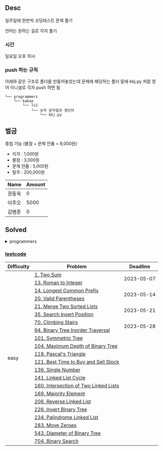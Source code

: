 ## Desc
일주일에 한번씩 코딩테스트 문제 풀기 <br>

언어는 원하는 걸로 각자 풀기

### 시간
일요일 오후 10시

### push 하는 규칙
아래와 같은 구조로 폴더를 만들어놓았는데 문제에 해당하는 폴더 밑에 kbj.py 처럼 영어 이니셜로 각자 push 하면 됨

```text
└── programmers
    └── kakao
        └── lv1
            └── 숫자 문자열과 영단어
                └── kbj.py
```

## 벌금
중첩 가능 (불참 + 문제 안품 = 8,000원)
- 지각 : 1,000원
- 불참 : 3,000원
- 문제 안품 : 5,000원
- 탈주 : 200,000원

| Name   | Amount |
| ------ |--------|
| 권동욱 | 0      |
| 이주오 | 5000   |
| 김병준 | 0      |


## Solved


<details>
<summary>programmers</summary>

### [programmers/kakao](https://school.programmers.co.kr/learn/challenges?order=acceptance_desc&page=1&languages=python3&partIds=37527%2C31236%2C25448%2C20069%2C17214%2C12286%2C9317%2C22586%2C18498%2C17931)

<table>
    <thead>
        <tr>
            <th>Difficulty</th>
            <th>Problem</th>
            <th>Deadline</th>
        </tr>
    </thead>
    <tbody>
        <tr>
            <td rowspan="10">lv1</td>
            <td><a href="https://school.programmers.co.kr/learn/courses/30/lessons/81301">숫자 문자열과 영단어</a></td>
            <td>2023-01-08</td>
        </tr>
        <tr>
            <td><a href="https://school.programmers.co.kr/learn/courses/30/lessons/17681">[1차] 비밀지도</a></td>
            <td rowspan="3">2023-01-15</td>
        </tr>
        <tr>
            <td><a href="https://school.programmers.co.kr/learn/courses/30/lessons/42889">실패율</a></td>
        </tr>
        <tr>
            <td><a href="https://school.programmers.co.kr/learn/courses/30/lessons/17682">[1차] 다트 게임</a></td>
        </tr>
        <tr>
            <td><a href="https://school.programmers.co.kr/learn/courses/30/lessons/67256">키패드 누르기</a></td>
            <td rowspan="3">2023-01-29</td>
        </tr>
        <tr>
            <td><a href="https://school.programmers.co.kr/learn/courses/30/lessons/64061">크레인 인형뽑기 게임</a></td>
        </tr>
        <tr>
            <td><a href="https://school.programmers.co.kr/learn/courses/30/lessons/72410">신규 아이디 추천</a></td>
        </tr>
        <tr>
            <td><a href="https://school.programmers.co.kr/learn/courses/30/lessons/118666">성격 유형 검사하기</a></td>
            <td rowspan="3">2023-02-05</td>
        </tr>
        <tr>
            <td><a href="https://school.programmers.co.kr/learn/courses/30/lessons/92334">신고 결과 받기</a></td>
        </tr>
        <tr>
            <td><a href="https://school.programmers.co.kr/learn/courses/30/lessons/150370">개인정보 수집 유효기간</a></td>
        </tr>
        <tr>
            <td rowspan="22">lv2</td>
            <td><a href="https://school.programmers.co.kr/learn/courses/30/lessons/17680">[1차] 캐시</a></td>
            <td rowspan="2">2023-02-12</td>
        </tr>
        <tr>
            <td><a href="https://school.programmers.co.kr/learn/courses/30/lessons/64065">튜플</a></td>
        </tr>
        <tr>
            <td><a href="https://school.programmers.co.kr/learn/courses/30/lessons/17677">[1차] 뉴스 클러스터링</a></td>
            <td rowspan="2">2023-02-19</td>
        </tr>
        <tr>
            <td><a href="https://school.programmers.co.kr/learn/courses/30/lessons/92335">k진수에서 소수 개수 구하기</a></td>
        </tr>
        <tr>
            <td><a href="https://school.programmers.co.kr/learn/courses/30/lessons/17684">[3차] 압축</a></td>
            <td rowspan="2">2023-02-26</td>
        </tr>
        <tr>
            <td><a href="https://school.programmers.co.kr/learn/courses/30/lessons/17687">[3차] n진수 게임</a></td>
        </tr>
        <tr>
            <td><a href="https://school.programmers.co.kr/learn/courses/30/lessons/92341">주차 요금 계산</a></td>
            <td rowspan="2">2023-03-05</td>
        </tr>
        <tr>
            <td><a href="https://school.programmers.co.kr/learn/courses/30/lessons/42888">오픈채팅방</a></td>
        </tr>
        <tr>
            <td><a href="https://school.programmers.co.kr/learn/courses/30/lessons/17686">[3차] 파일명 정렬</a></td>
            <td rowspan="2">2023-03-12</td>
        </tr>
        <tr>
            <td><a href="https://school.programmers.co.kr/learn/courses/30/lessons/17679">[1차] 프렌즈4블록</a></td>
        </tr>
        <tr>
            <td><a href="https://school.programmers.co.kr/learn/courses/30/lessons/72411">메뉴 리뉴얼</a></td>
            <td rowspan="2">2023-03-19</td>
        </tr>
        <tr>
            <td><a href="https://school.programmers.co.kr/learn/courses/30/lessons/60058">괄호 변환</a></td>
        </tr>
        <tr>
            <td><a href="https://school.programmers.co.kr/learn/courses/30/lessons/118667">두 큐 합 같게 만들기</a></td>
            <td rowspan="2">2023-03-26</td>
        </tr>
        <tr>
            <td><a href="https://school.programmers.co.kr/learn/courses/30/lessons/17683">[3차] 방금그곡</a></td>
        </tr>
        <tr>
            <td><a href="https://school.programmers.co.kr/learn/courses/30/lessons/67257">수식 최대화</a></td>
            <td rowspan="2">2023-04-09</td>
        </tr>
        <tr>
            <td><a href="https://school.programmers.co.kr/learn/courses/30/lessons/81302">거리두기 확인하기</a></td>
        </tr>
        <tr>
            <td><a href="https://school.programmers.co.kr/learn/courses/30/lessons/60057">문자열 압축</a></td>
            <td rowspan="2">2023-04-16</td>
        </tr>
        <tr>
            <td><a href="https://school.programmers.co.kr/learn/courses/30/lessons/42890">후보키</a></td>
        </tr>
        <tr>
            <td><a href="https://school.programmers.co.kr/learn/courses/30/lessons/72412">순위 검색</a></td>
            <td rowspan="2">2023-04-23</td>
        </tr>
        <tr>
            <td><a href="https://school.programmers.co.kr/learn/courses/30/lessons/92342">양궁대회</a></td>
        </tr>
        <tr>
            <td><a href="https://school.programmers.co.kr/learn/courses/30/lessons/150368">이모티콘 할인행사</a></td>
            <td rowspan="2">2023-04-30</td>
        </tr>
        <tr>
            <td><a href="https://school.programmers.co.kr/learn/courses/30/lessons/150369">택배 배달과 수거하기</a></td>
        </tr>
    </tbody>
</table>

</details>

### [leetcode](https://leetcode.com/problemset/all/?listId=79h8rn6&page=1&difficulty=EASY)

<table>
    <thead>
        <tr>
            <th>Difficulty</th>
            <th>Problem</th>
            <th>Deadline</th>
        </tr>
    </thead>
    <tbody>
        <tr>
            <td rowspan="22">easy</td>
            <td><a href="https://leetcode.com/problems/two-sum/">1. Two Sum</a></td>
            <td rowspan="2">2023-05-07</td>
        </tr>
        <tr>
            <td><a href="https://leetcode.com/problems/roman-to-integer/">13. Roman to Integer</a></td>
        </tr>
        <tr>
            <td><a href="https://leetcode.com/problems/longest-common-prefix/">14. Longest Common Prefix</a></td>
            <td rowspan="2">2023-05-14</td>
        </tr>
        <tr>
            <td><a href="https://leetcode.com/problems/valid-parentheses/">20. Valid Parentheses</a></td>
        </tr>
        <tr>
            <td><a href="https://leetcode.com/problems/merge-two-sorted-lists/">21. Merge Two Sorted Lists</a></td>
            <td rowspan="2">2023-05-21</td>
        </tr>
        <tr>
            <td><a href="https://leetcode.com/problems/search-insert-position/">35. Search Insert Position</a></td>
        </tr>
        <tr>
            <td><a href="https://leetcode.com/problems/climbing-stairs/">70. Climbing Stairs</a></td>
            <td rowspan="2">2023-05-28</td>
        </tr>
        <tr>
            <td><a href="https://leetcode.com/problems/binary-tree-inorder-traversal/">94. Binary Tree Inorder Traversal</a></td>
        </tr>
        <tr>
            <td><a href="https://leetcode.com/problems/symmetric-tree/">101. Symmetric Tree</a></td>
            <td rowspan="2"></td>
        </tr>
        <tr>
            <td><a href="https://leetcode.com/problems/maximum-depth-of-binary-tree/">104. Maximum Depth of Binary Tree</a></td>
        </tr>
        <tr>
            <td><a href="https://leetcode.com/problems/pascals-triangle/">118. Pascal's Triangle</a></td>
            <td rowspan="2"></td>
        </tr>
        <tr>
            <td><a href="https://leetcode.com/problems/best-time-to-buy-and-sell-stock/">121. Best Time to Buy and Sell Stock</a></td>
        </tr>
        <tr>
            <td><a href="https://leetcode.com/problems/single-number/">136. Single Number</a></td>
            <td rowspan="2"></td>
        </tr>
        <tr>
            <td><a href="https://leetcode.com/problems/linked-list-cycle/">141. Linked List Cycle</a></td>
        </tr>
        <tr>
            <td><a href="https://leetcode.com/problems/intersection-of-two-linked-lists/">160. Intersection of Two Linked Lists</a></td>
            <td rowspan="2"></td>
        </tr>
        <tr>
            <td><a href="https://leetcode.com/problems/majority-element/">169. Majority Element</a></td>
        </tr>
        <tr>
            <td><a href="https://leetcode.com/problems/reverse-linked-list/">206. Reverse Linked List</a></td>
            <td rowspan="2"></td>
        </tr>
        <tr>
            <td><a href="https://leetcode.com/problems/invert-binary-tree/">226. Invert Binary Tree</a></td>
        </tr>
        <tr>
            <td><a href="https://leetcode.com/problems/palindrome-linked-list/">234. Palindrome Linked List</a></td>
            <td rowspan="2"></td>
        </tr>
        <tr>
            <td><a href="https://leetcode.com/problems/move-zeroes/">283. Move Zeroes</a></td>
        </tr>
        <tr>
            <td><a href="https://leetcode.com/problems/diameter-of-binary-tree/">543. Diameter of Binary Tree</a></td>
            <td rowspan="2"></td>
        </tr>
        <tr>
            <td><a href="https://leetcode.com/problems/binary-search/">704. Binary Search</a></td>
        </tr>
    </tbody>
</table>
